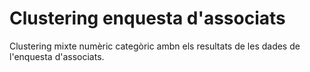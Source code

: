 # Clustering enquesta d'associats

Clustering mixte numèric categòric ambn els resultats de les dades de l'enquesta d'associats.
